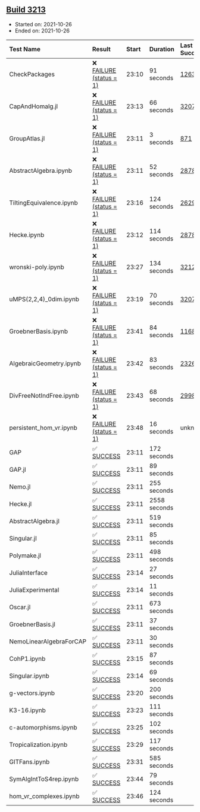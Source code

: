 ## [Build 3213](https://oscarci.mathematik.uni-kl.de/job/oscar-stable/3213/)

* Started on: 2021-10-26
* Ended on: 2021-10-26

| Test Name    | Result | Start | Duration | Last Success | First Failure |
|:-------------|:-------|:------|:---------|:-------------|:--------------|
| CheckPackages | ❌ [FAILURE (status = 1)](https://oscarci.mathematik.uni-kl.de/job/oscar-stable/3213/artifact/logs/build-3213/CheckPackages.log) | 23:10 | 91 seconds | [1263](https://oscarci.mathematik.uni-kl.de/job/oscar-stable/1263/) | [1264](https://oscarci.mathematik.uni-kl.de/job/oscar-stable/1264/) |
| CapAndHomalg.jl | ❌ [FAILURE (status = 1)](https://oscarci.mathematik.uni-kl.de/job/oscar-stable/3213/artifact/logs/build-3213/CapAndHomalg.jl.log) | 23:13 | 66 seconds | [3207](https://oscarci.mathematik.uni-kl.de/job/oscar-stable/3207/) | [3208](https://oscarci.mathematik.uni-kl.de/job/oscar-stable/3208/) |
| GroupAtlas.jl | ❌ [FAILURE (status = 1)](https://oscarci.mathematik.uni-kl.de/job/oscar-stable/3213/artifact/logs/build-3213/GroupAtlas.jl.log) | 23:11 | 3 seconds | [871](https://oscarci.mathematik.uni-kl.de/job/oscar-stable/871/) | [872](https://oscarci.mathematik.uni-kl.de/job/oscar-stable/872/) |
| AbstractAlgebra.ipynb | ❌ [FAILURE (status = 1)](https://oscarci.mathematik.uni-kl.de/job/oscar-stable/3213/artifact/logs/build-3213/AbstractAlgebra.ipynb.log) | 23:11 | 52 seconds | [2878](https://oscarci.mathematik.uni-kl.de/job/oscar-stable/2878/) | [2879](https://oscarci.mathematik.uni-kl.de/job/oscar-stable/2879/) |
| TiltingEquivalence.ipynb | ❌ [FAILURE (status = 1)](https://oscarci.mathematik.uni-kl.de/job/oscar-stable/3213/artifact/logs/build-3213/TiltingEquivalence.ipynb.log) | 23:16 | 124 seconds | [2629](https://oscarci.mathematik.uni-kl.de/job/oscar-stable/2629/) | [2630](https://oscarci.mathematik.uni-kl.de/job/oscar-stable/2630/) |
| Hecke.ipynb | ❌ [FAILURE (status = 1)](https://oscarci.mathematik.uni-kl.de/job/oscar-stable/3213/artifact/logs/build-3213/Hecke.ipynb.log) | 23:12 | 114 seconds | [2878](https://oscarci.mathematik.uni-kl.de/job/oscar-stable/2878/) | [2879](https://oscarci.mathematik.uni-kl.de/job/oscar-stable/2879/) |
| wronski-poly.ipynb | ❌ [FAILURE (status = 1)](https://oscarci.mathematik.uni-kl.de/job/oscar-stable/3213/artifact/logs/build-3213/wronski-poly.ipynb.log) | 23:27 | 134 seconds | [3212](https://oscarci.mathematik.uni-kl.de/job/oscar-stable/3212/) | [3213](https://oscarci.mathematik.uni-kl.de/job/oscar-stable/3213/) |
| uMPS(2,2,4)_0dim.ipynb | ❌ [FAILURE (status = 1)](https://oscarci.mathematik.uni-kl.de/job/oscar-stable/3213/artifact/logs/build-3213/uMPS-2-2-4-_0dim.ipynb.log) | 23:19 | 70 seconds | [3207](https://oscarci.mathematik.uni-kl.de/job/oscar-stable/3207/) | [3208](https://oscarci.mathematik.uni-kl.de/job/oscar-stable/3208/) |
| GroebnerBasis.ipynb | ❌ [FAILURE (status = 1)](https://oscarci.mathematik.uni-kl.de/job/oscar-stable/3213/artifact/logs/build-3213/GroebnerBasis.ipynb.log) | 23:41 | 84 seconds | [1168](https://oscarci.mathematik.uni-kl.de/job/oscar-stable/1168/) | [1169](https://oscarci.mathematik.uni-kl.de/job/oscar-stable/1169/) |
| AlgebraicGeometry.ipynb | ❌ [FAILURE (status = 1)](https://oscarci.mathematik.uni-kl.de/job/oscar-stable/3213/artifact/logs/build-3213/AlgebraicGeometry.ipynb.log) | 23:42 | 83 seconds | [2326](https://oscarci.mathematik.uni-kl.de/job/oscar-stable/2326/) | [2327](https://oscarci.mathematik.uni-kl.de/job/oscar-stable/2327/) |
| DivFreeNotIndFree.ipynb | ❌ [FAILURE (status = 1)](https://oscarci.mathematik.uni-kl.de/job/oscar-stable/3213/artifact/logs/build-3213/DivFreeNotIndFree.ipynb.log) | 23:43 | 68 seconds | [2998](https://oscarci.mathematik.uni-kl.de/job/oscar-stable/2998/) | [2999](https://oscarci.mathematik.uni-kl.de/job/oscar-stable/2999/) |
| persistent_hom_vr.ipynb | ❌ [FAILURE (status = 1)](https://oscarci.mathematik.uni-kl.de/job/oscar-stable/3213/artifact/logs/build-3213/persistent_hom_vr.ipynb.log) | 23:48 | 16 seconds | unknown | unknown |
| GAP | ✅ [SUCCESS](https://oscarci.mathematik.uni-kl.de/job/oscar-stable/3213/artifact/logs/build-3213/GAP.log) | 23:11 | 172 seconds |  |  |
| GAP.jl | ✅ [SUCCESS](https://oscarci.mathematik.uni-kl.de/job/oscar-stable/3213/artifact/logs/build-3213/GAP.jl.log) | 23:11 | 89 seconds |  |  |
| Nemo.jl | ✅ [SUCCESS](https://oscarci.mathematik.uni-kl.de/job/oscar-stable/3213/artifact/logs/build-3213/Nemo.jl.log) | 23:11 | 255 seconds |  |  |
| Hecke.jl | ✅ [SUCCESS](https://oscarci.mathematik.uni-kl.de/job/oscar-stable/3213/artifact/logs/build-3213/Hecke.jl.log) | 23:11 | 2558 seconds |  |  |
| AbstractAlgebra.jl | ✅ [SUCCESS](https://oscarci.mathematik.uni-kl.de/job/oscar-stable/3213/artifact/logs/build-3213/AbstractAlgebra.jl.log) | 23:11 | 519 seconds |  |  |
| Singular.jl | ✅ [SUCCESS](https://oscarci.mathematik.uni-kl.de/job/oscar-stable/3213/artifact/logs/build-3213/Singular.jl.log) | 23:11 | 85 seconds |  |  |
| Polymake.jl | ✅ [SUCCESS](https://oscarci.mathematik.uni-kl.de/job/oscar-stable/3213/artifact/logs/build-3213/Polymake.jl.log) | 23:11 | 498 seconds |  |  |
| JuliaInterface | ✅ [SUCCESS](https://oscarci.mathematik.uni-kl.de/job/oscar-stable/3213/artifact/logs/build-3213/JuliaInterface.log) | 23:14 | 27 seconds |  |  |
| JuliaExperimental | ✅ [SUCCESS](https://oscarci.mathematik.uni-kl.de/job/oscar-stable/3213/artifact/logs/build-3213/JuliaExperimental.log) | 23:14 | 11 seconds |  |  |
| Oscar.jl | ✅ [SUCCESS](https://oscarci.mathematik.uni-kl.de/job/oscar-stable/3213/artifact/logs/build-3213/Oscar.jl.log) | 23:11 | 673 seconds |  |  |
| GroebnerBasis.jl | ✅ [SUCCESS](https://oscarci.mathematik.uni-kl.de/job/oscar-stable/3213/artifact/logs/build-3213/GroebnerBasis.jl.log) | 23:11 | 37 seconds |  |  |
| NemoLinearAlgebraForCAP | ✅ [SUCCESS](https://oscarci.mathematik.uni-kl.de/job/oscar-stable/3213/artifact/logs/build-3213/NemoLinearAlgebraForCAP.log) | 23:11 | 30 seconds |  |  |
| CohP1.ipynb | ✅ [SUCCESS](https://oscarci.mathematik.uni-kl.de/job/oscar-stable/3213/artifact/logs/build-3213/CohP1.ipynb.log) | 23:15 | 87 seconds |  |  |
| Singular.ipynb | ✅ [SUCCESS](https://oscarci.mathematik.uni-kl.de/job/oscar-stable/3213/artifact/logs/build-3213/Singular.ipynb.log) | 23:14 | 69 seconds |  |  |
| g-vectors.ipynb | ✅ [SUCCESS](https://oscarci.mathematik.uni-kl.de/job/oscar-stable/3213/artifact/logs/build-3213/g-vectors.ipynb.log) | 23:20 | 200 seconds |  |  |
| K3-16.ipynb | ✅ [SUCCESS](https://oscarci.mathematik.uni-kl.de/job/oscar-stable/3213/artifact/logs/build-3213/K3-16.ipynb.log) | 23:23 | 111 seconds |  |  |
| c-automorphisms.ipynb | ✅ [SUCCESS](https://oscarci.mathematik.uni-kl.de/job/oscar-stable/3213/artifact/logs/build-3213/c-automorphisms.ipynb.log) | 23:25 | 102 seconds |  |  |
| Tropicalization.ipynb | ✅ [SUCCESS](https://oscarci.mathematik.uni-kl.de/job/oscar-stable/3213/artifact/logs/build-3213/Tropicalization.ipynb.log) | 23:29 | 117 seconds |  |  |
| GITFans.ipynb | ✅ [SUCCESS](https://oscarci.mathematik.uni-kl.de/job/oscar-stable/3213/artifact/logs/build-3213/GITFans.ipynb.log) | 23:31 | 585 seconds |  |  |
| SymAlgIntToS4rep.ipynb | ✅ [SUCCESS](https://oscarci.mathematik.uni-kl.de/job/oscar-stable/3213/artifact/logs/build-3213/SymAlgIntToS4rep.ipynb.log) | 23:44 | 79 seconds |  |  |
| hom_vr_complexes.ipynb | ✅ [SUCCESS](https://oscarci.mathematik.uni-kl.de/job/oscar-stable/3213/artifact/logs/build-3213/hom_vr_complexes.ipynb.log) | 23:46 | 124 seconds |  |  |
